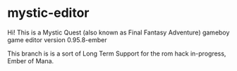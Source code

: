 # mystic-editor

Hi! This is a Mystic Quest (also known as Final Fantasy Adventure) gameboy game editor version 0.95.8-ember

This branch is is a sort of Long Term Support for the rom hack in-progress, Ember of Mana.
